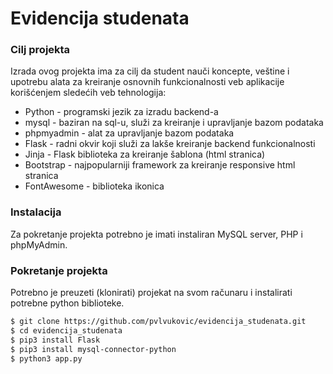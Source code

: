 # Evidencija studenata

### Cilj projekta

Izrada ovog projekta ima za cilj da student nauči koncepte, veštine i upotrebu alata za kreiranje osnovnih funkcionalnosti veb aplikacije korišćenjem sledećih veb tehnologija:
- Python - programski jezik za izradu backend-a
- mysql - baziran na sql-u, služi za kreiranje i upravljanje bazom podataka
- phpmyadmin - alat za upravljanje bazom podataka
- Flask - radni okvir koji služi za lakše kreiranje backend funkcionalnosti
- Jinja - Flask biblioteka za kreiranje šablona (html stranica)
- Bootstrap - najpopularniji framework za kreiranje responsive html stranica
- FontAwesome - biblioteka ikonica

### Instalacija

Za pokretanje projekta potrebno je imati instaliran MySQL server, PHP i phpMyAdmin.

### Pokretanje projekta

Potrebno je preuzeti (klonirati) projekat na svom računaru i instalirati potrebne python biblioteke. 

```sh
$ git clone https://github.com/pvlvukovic/evidencija_studenata.git
$ cd evidencija_studenata
$ pip3 install Flask
$ pip3 install mysql-connector-python
$ python3 app.py
```